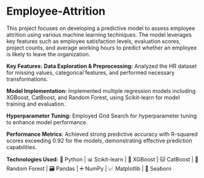 # Employee-Attrition

This project focuses on developing a predictive model to assess employee attrition using various machine learning techniques. The model leverages key features such as employee satisfaction levels, evaluation scores, project counts, and average working hours to predict whether an employee is likely to leave the organization.

**Key Features:**
**Data Exploration & Preprocessing:** Analyzed the HR dataset for missing values, categorical features, and performed necessary transformations.

**Model Implementation:** Implemented multiple regression models including XGBoost, CatBoost, and Random Forest, using Scikit-learn for model training and evaluation.

**Hyperparameter Tuning:** Employed Grid Search for hyperparameter tuning to enhance model performance.

**Performance Metrics**: Achieved strong predictive accuracy with R-squared scores exceeding 0.92 for the models, demonstrating effective prediction capabilities.

**Technologies Used:** 🐍 Python | 📊 Scikit-learn | 🚀 XGBoost | 🐱 CatBoost | 🌳 Random Forest | 🗃️ Pandas | ➗ NumPy | 📈 Matplotlib | 🎨 Seaborn




